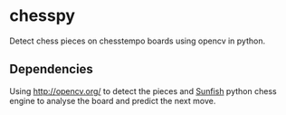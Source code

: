 # chesspy
Detect chess pieces on chesstempo boards using opencv in python.

## Dependencies

Using http://opencv.org/ to detect the pieces and [Sunfish](https://github.com/thomasahle/sunfish) python chess engine to analyse the board and predict the next move.
